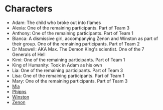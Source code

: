 # Characters

- Adam: The child who broke out into flames
- Alexia:  One of the remaining participants. Part of Team 3
- Anthony: One of the remaining participants. Part of Team 1
- Bianca: A dismissive girl, accompanying Zenon and Winston as part of their group.  One of the remaining participants. Part of Team 2
- Dr Maxwell: AKA Max. The Demon King's scientist. One of the 7 Generals of Hell
- Kimi: One of the remaining participants. Part of Team 1
- King of Humanity: Took in Adam as his own
- Lia: One of the remaining participants. Part of Team 3
- Lisa: One of the remaining participants. Part of Team 1
- Mary:  One of the remaining participants. Part of Team 3
- [Mia](<Mia.md>)
- [Phipps](<Phipps.md>)
- [Winston](<Winston.md>)
- [Zenon](<Zenon.md>)
